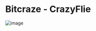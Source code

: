 # Bitcraze - CrazyFlie

![image](https://user-images.githubusercontent.com/79906829/226241241-c4af7c12-d331-4759-b9ad-23d98741baa6.png)


